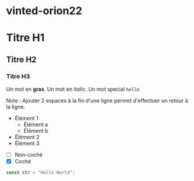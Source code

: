 # vinted-orion22

# Titre H1

## Titre H2

### Titre H3

Un mot en **gras**.
Un mot en _italic_.
Un mot special `hello`

Note : Ajouter 2 espaces à la fin d'une ligne permet d'effectuer un retour à la ligne.

- Élément 1
  - Élément a
  - Élément b
- Élément 2
- Élément 3

* [ ] Non-coché
* [x] Coché

```javascript
const str = "Hello World";
```

